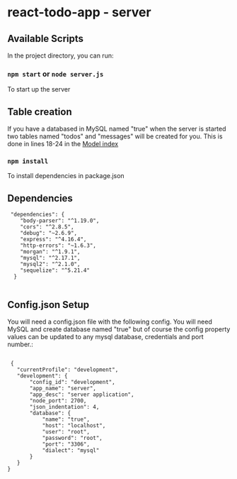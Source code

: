 # react-todo-app - server

## Available Scripts

In the project directory, you can run:

### `npm start` or `node server.js`

To start up the server

## Table creation

If you have a databased in MySQL named "true" when the server is started two tables named "todos" and "messages" will be created for you. This is done in lines 18-24 in the [Model index](server/models/index.js)

### `npm install`

To install dependencies in package.json

## Dependencies

```
 "dependencies": {
    "body-parser": "^1.19.0",
    "cors": "^2.8.5",
    "debug": "~2.6.9",
    "express": "^4.16.4",
    "http-errors": "~1.6.3",
    "morgan": "^1.9.1",
    "mysql": "^2.17.1",
    "mysql2": "^2.1.0",
    "sequelize": "^5.21.4"
  }
  
  ```
  
  
  ## Config.json Setup
  
You will need a config.json file with the following config. You will need MySQL and create database named "true" but of course the config property values can be updated to any mysql database, credentials and port number.:
 
 ```
  
  {
    "currentProfile": "development",
    "development": {
        "config_id": "development",
        "app_name": "server",
        "app_desc": "server application",
        "node_port": 2700,
        "json_indentation": 4,
        "database": {
            "name": "true",
            "host": "localhost",
            "user": "root",
            "password": "root",
            "port": "3306",
            "dialect": "mysql"
        }
    }
}

```
